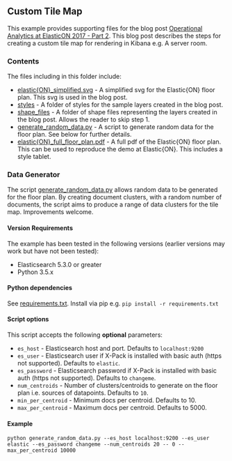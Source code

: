 ## Custom Tile Map

This example provides supporting files for the blog post [Operational Analytics at ElasticON 2017 - Part 2](https://elastic.co/blog/operational-analytics-at-elasticon-2017-part-2).  This blog post describes the steps for creating a custom tile map for rendering in Kibana e.g. A server room.

### Contents

The files including in this folder include:

* [elastic{ON}_simplified.svg](https://github.com/elastic/examples/blob/master/custom_tile_maps/elastic%7BON%7D_simplified.svg) - A simplified svg for the Elastic{ON} floor plan. This svg is used in the blog post.
* [styles](https://github.com/elastic/examples/tree/master/custom_tile_maps/styles) - A folder of styles for the sample layers created in the blog post.
* [shape_files](https://github.com/elastic/examples/tree/master/custom_tile_maps/shape_files) - A folder of shape files representing the layers created in the blog post. Allows the reader to skip step 1.
* [generate_random_data.py](https://github.com/elastic/examples/blob/master/custom_tile_maps/generate_random_data.py) - A script to generate random data for the floor plan. See below for further details.
* [elastic{ON}_full_floor_plan.pdf](https://github.com/elastic/examples/blob/master/custom_tile_maps/elastic%7BON%7D_full_floor_plan.pdf) - A full pdf of the Elastic{ON} floor plan. This can be used to reproduce the demo at Elastic{ON}. This includes a style tablet.

### Data Generator

The script [generate_random_data.py](https://github.com/elastic/examples/blob/master/custom_tile_maps/generate_random_data.py) allows random data to be generated for the floor plan. By creating document clusters, with a random number of documents, the script aims to produce a range of data clusters for the tile map. Improvements welcome.

#### Version Requirements

The example has been tested in the following versions (earlier versions may work but have not been tested):

- Elasticsearch 5.3.0 or greater 
- Python 3.5.x

#### Python dependencies

See [requirements.txt](https://github.com/elastic/examples/blob/master/custom_tile_maps/requirements.txt). Install via pip e.g. `pip install -r requirements.txt`

#### Script options

This script accepts the following **optional** parameters:

* `es_host` - Elasticsearch host and port. Defaults to `localhost:9200`
* `es_user` - Elasticsearch user if X-Pack is installed with basic auth (https not supported). Defaults to `elastic`.
* `es_password` - Elasticsearch password if X-Pack is installed with basic auth (https not supported). Defaults to `changeme`.
* `num_centroids` - Number of clusters/centroids to generate on the floor plan i.e. sources of datapoints. Defaults to `10`.
* `min_per_centroid` - Minimum docs per centroid. Defaults to 10.
* `max_per_centroid` - Maximum docs per centroid. Defaults to 5000.

#### Example

`python generate_random_data.py --es_host localhost:9200 --es_user elastic --es_password changeme --num_centroids 20 -- 0 --max_per_centroid 10000`
